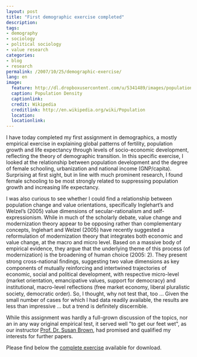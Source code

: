 ```yaml
---
layout: post
title: "First demographic exercise completed"
description:
tags:
- demography
- sociology
- political sociology
- value research
categories:
- blog
- research
permalink: /2007/10/25/demographic-exercise/
lang: en
image:
  feature: http://dl.dropboxusercontent.com/u/5341489/images/population-density_crop.jpg
  caption: Population Density
  captionlink:
  credit: Wikipedia
  creditlink: http://en.wikipedia.org/wiki/Population
  location:
  locationlink:
---
```


I have today completed my first assignment in demographics, a mostly empirical exercise in explaining global patterns of fertility, population growth and life expectancy through levels of socio-economic development, reflecting the theory of demographic transition.
In this specific exercise, I looked at the relationship between population development and the degree of female schooling, urbanization and national income (GNP/capita).
Surprising at first sight, but in line with much prominent research, I found female schooling to be most strongly related to suppressing population growth and increasing life expectancy.

<!--more-->

I was also curious to see whether I could find a relationship between population change and value orientations, specifically Inglehart’s and Welzel’s (2005) value dimensions of secular-rationalism and self-expressionism.
While in much of the scholarly debate, value change and modernization theory appear to be opposing rather than complementary concepts, Inglehart and Welzel (2005) have recently suggested a reformulation of modernization theory that integrates both economic and value change, at the macro and micro level.
Based on a massive body of empirical evidence, they argue that the underlying theme of this process (of modernization) is the broadening of human choice (2005: 2).
They present strong cross-national ﬁndings, suggesting two value dimensions as key components of mutually reinforcing and intertwined trajectories of economic, social and political development, with respective micro-level (market orientation, emancipative values, support for democracy) and institutional, macro-level reﬂections (free market economy, liberal pluralistic society, democratic order).
So, I thought, why not test that, too ...
Given the small number of cases for which I had data readily available, the results are less than impressive ... but a trend is definitely discernible.

While this assignment was hardly a full-grown discussion of the topics, nor an in any way original empirical test, it served well "to get our feet wet", as our instructor [Prof. Dr. Susan Brown](http://www.faculty.uci.edu/profile.cfm?faculty_id=4670), had promised and qualified my interests for further papers.

Please find below the [complete exercise](http://dl.dropboxusercontent.com/u/5341489/images/m-held_population_exercise.pdf) available for download.